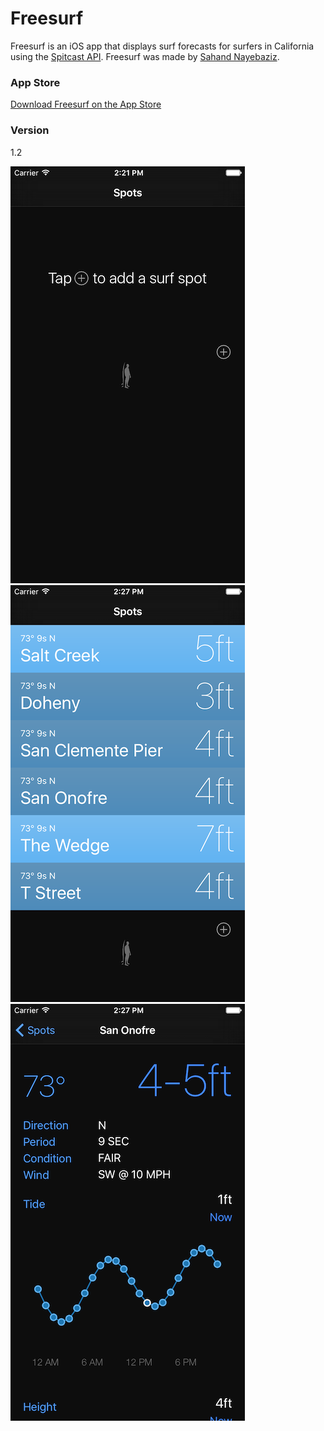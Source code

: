 # Freesurf

Freesurf is an iOS app that displays surf forecasts for surfers in California using the [Spitcast API]. Freesurf was made by [Sahand Nayebaziz].

### App Store

[Download Freesurf on the App Store]

### Version
1.2

[Spitcast API]:http://spitcast.com/
[Sahand Nayebaziz]:http://sahand.me/
[Download Freesurf on the App Store]:https://itunes.apple.com/us/app/freesurf/id921063438?mt=8

![Empty view](screenshot1.png?raw=true "Empty View")
![Spots view](screenshot2.png?raw=true "Spots View")
![Detail view](screenshot3.png?raw=true "Detail View")
